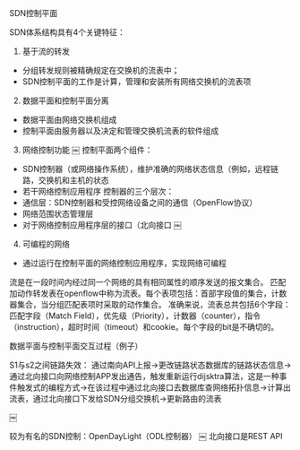 SDN控制平面

SDN体系结构具有4个关键特征：
1. 基于流的转发
- 分组转发规则被精确规定在交换机的流表中；
- SDN控制平面的工作是计算，管理和安装所有网络交换机的流表项

2. 数据平面和控制平面分离
- 数据平面由网络交换机组成
- 控制平面由服务器以及决定和管理交换机流表的软件组成


3. 网络控制功能
   ￼
   控制平面两个组件：
- SDN控制器（或网络操作系统），维护准确的网络状态信息（例如，远程链路，交换机和主机的状态
- 若干网络控制应用程序
  控制器的三个层次：
- 通信层：SDN控制器和受控网络设备之间的通信（OpenFlow协议）
- 网络范围状态管理层
- 对于网络控制应用程序层的接口（北向接口
  ￼
4. 可编程的网络
- 通过运行在控制平面的网络控制应用程序，实现网络可编程


流是在一段时间内经过同一个网络的具有相同属性的顺序发送的报文集合。
匹配加动作转发表在openflow中称为流表。每个表项包括：首部字段值的集合，计数器集合，当分组匹配表项时采取的动作集合。
准确来说，流表总共包括6个字段：匹配字段（Match Field），优先级（Priority），计数器（counter），指令（instruction），超时时间（timeout）和cookie。每个字段的bit是不确切的。

数据平面与控制平面交互过程（例子）

S1与s2之间链路失效： 通过南向API上报->更改链路状态数据库的链路状态信息->通过北向接口向网络控制APP发出通告，触发重新运行dijsktra算法，这是一种事件触发式的编程方式->在该过程中通过北向接口去数据库查网络拓扑信息->计算出流表，通过北向接口下发给SDN分组交换机->更新路由的流表

￼


较为有名的SDN控制：OpenDayLight（ODL控制器）
￼
北向接口是REST API 